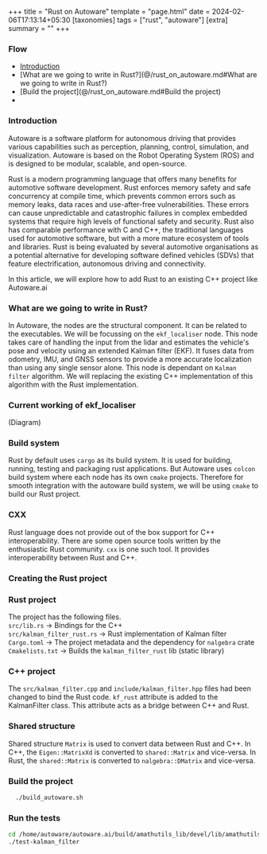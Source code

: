 +++
title = "Rust on Autoware"
template = "page.html"
date = 2024-02-06T17:13:14+05:30
[taxonomies]
tags = ["rust", "autoware"]
[extra]
summary = ""
+++
### Flow
- [Introduction](@/rust_on_autoware.md#Introduction)
- [What are we going to write in Rust?](@/rust_on_autoware.md#What are we going to write in Rust?)
- [Build the project](@/rust_on_autoware.md#Build the project)
- 

### Introduction  
Autoware is a software platform for autonomous driving that provides various capabilities such as perception, planning, control, simulation, and visualization. Autoware is based on the Robot Operating System (ROS) and is designed to be modular, scalable, and open-source.   
  
Rust is a modern programming language that offers many benefits for automotive software development. Rust enforces memory safety and safe concurrency at compile time, which prevents common errors such as memory leaks, data races and use-after-free vulnerabilities. These errors can cause unpredictable and catastrophic failures in complex embedded systems that require high levels of functional safety and security. Rust also has comparable performance with C and C++, the traditional languages used for automotive software, but with a more mature ecosystem of tools and libraries. Rust is being evaluated by several automotive organisations as a potential alternative for developing software defined vehicles (SDVs) that feature electrification, autonomous driving and connectivity.

In this article, we will explore how to add Rust to an existing C++ project like Autoware.ai  

### What are we going to write in Rust?
In Autoware, the nodes are the structural component. It can be related to the executables. We will be focussing on the `ekf_localiser` node. This node takes care of handling the input from the lidar and estimates the vehicle's pose and velocity using an extended Kalman filter (EKF). It fuses data from odometry, IMU, and GNSS sensors to provide a more accurate localization than using any single sensor alone. This node is dependant on `Kalman filter` algorithm. We will replacing the existing C++ implementation of this algorithm with the Rust implementation.

### Current working of ekf_localiser
(Diagram)

### Build system
Rust by default uses `cargo` as its build system. It is used for building, running, testing and packaging rust applications.  But Autoware uses `colcon` build system where each node has its own `cmake` projects.  Therefore for smooth integration with the autoware build system, we will be using `cmake` to build our Rust project.

### CXX 
Rust language does not provide out of the box support for C++ interoperability. There are some open source tools written by the enthusiastic Rust community. `cxx` is one such tool. It provides interoperability between Rust and C++.  

### Creating the Rust project

  




### Rust project  
The project has the following files.  
`src/lib.rs` -> Bindings for the C++  
`src/kalman_filter_rust.rs` -> Rust implementation of Kalman filter  
`Cargo.toml` -> The project metadata and the dependency for `nalgebra` crate  
`Cmakelists.txt` -> Builds the `kalman_filter_rust` lib (static library)  
  
### C++ project  
The `src/kalman_filter.cpp` and `include/kalman_filter.hpp` files had been changed to bind the Rust code. `kf_rust` attribute is added to the KalmanFilter class. This attribute acts as a bridge between C++ and Rust.  
  
### Shared structure  
Shared structure `Matrix` is used to convert data between Rust and C++. In C++, the `Eigen::MatrixXd` is converted to `shared::Matrix` and vice-versa. In Rust, the `shared::Matrix` is converted to `nalgebra::DMatrix` and vice-versa.  
  
### Build the project  
```bash  
  ./build_autoware.sh  
```  
  
### Run the tests  
```bash  
cd /home/autoware/autoware.ai/build/amathutils_lib/devel/lib/amathutils_lib  
./test-kalman_filter  
```

